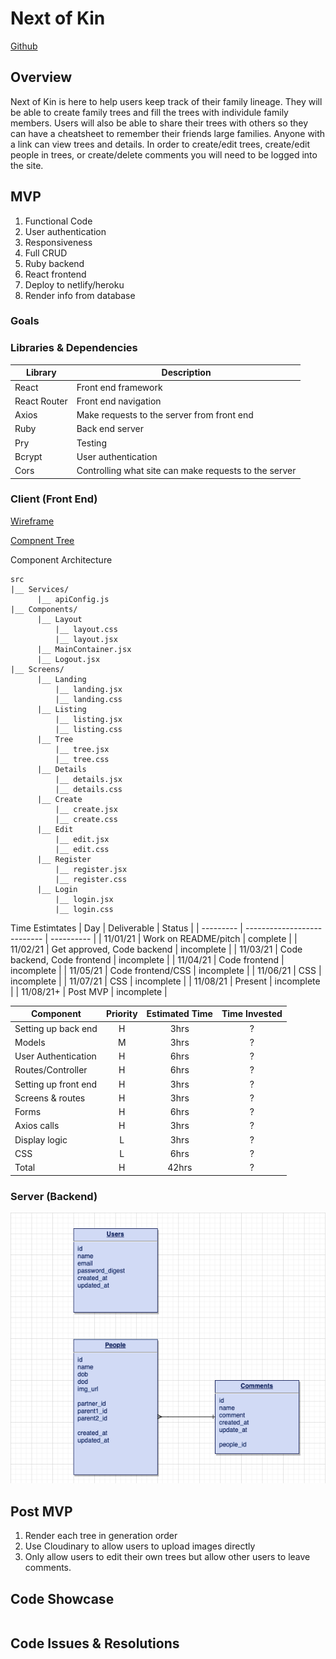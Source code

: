 # Next of Kin

[Github](https://github.com/michaeljgrieshaber/nextOfKin)

## Overview

Next of Kin is here to help users keep track of their family lineage. They will be able to create family trees and fill the trees with individule family members. Users will also be able to share their trees with others so they can have a cheatsheet to remember their friends large families. Anyone with a link can view trees and details. In order to create/edit trees, create/edit people in trees, or create/delete comments you will need to be logged into the site.

## MVP

1. Functional Code
2. User authentication
3. Responsiveness
4. Full CRUD
5. Ruby backend
6. React frontend
7. Deploy to netlify/heroku
8. Render info from database

### Goals

### Libraries & Dependencies

| Library      | Description                                           |
| ------------ | ----------------------------------------------------- |
| React        | Front end framework                                   |
| React Router | Front end navigation                                  |
| Axios        | Make requests to the server from front end            |
| Ruby         | Back end server                                       |
| Pry          | Testing                                               |
| Bcrypt       | User authentication                                   |
| Cors         | Controlling what site can make requests to the server |

### Client (Front End)

[Wireframe](https://www.figma.com/file/mHiq24pgfwRv7PpvLrPc34/FamilyTree?node-id=0%3A1)

[Compnent Tree](https://whimsical.com/next-of-kin-DKwwGHgsri7kZaVf4AzdFW)

Component Architecture

```
src
|__ Services/
      |__ apiConfig.js
|__ Components/
      |__ Layout
          |__ layout.css
          |__ layout.jsx
      |__ MainContainer.jsx
      |__ Logout.jsx
|__ Screens/
      |__ Landing
          |__ landing.jsx
          |__ landing.css
      |__ Listing
          |__ listing.jsx
          |__ listing.css
      |__ Tree
          |__ tree.jsx
          |__ tree.css
      |__ Details
          |__ details.jsx
          |__ details.css
      |__ Create
          |__ create.jsx
          |__ create.css
      |__ Edit
          |__ edit.jsx
          |__ edit.css
      |__ Register
          |__ register.jsx
          |__ register.css
      |__ Login
          |__ login.jsx
          |__ login.css
```

Time Estimtates
| Day | Deliverable | Status |
| --------- | --------------------------- | ---------- |
| 11/01/21 | Work on README/pitch | complete |
| 11/02/21 | Get approved, Code backend | incomplete |
| 11/03/21 | Code backend, Code frontend | incomplete |
| 11/04/21 | Code frontend | incomplete |
| 11/05/21 | Code frontend/CSS | incomplete |
| 11/06/21 | CSS | incomplete |
| 11/07/21 | CSS | incomplete |
| 11/08/21 | Present | incomplete |
| 11/08/21+ | Post MVP | incomplete |

| Component            | Priority | Estimated Time | Time Invested |
| -------------------- | :------: | :------------: | :-----------: |
| Setting up back end  |    H     |      3hrs      |       ?       |
| Models               |    M     |      3hrs      |       ?       |
| User Authentication  |    H     |      6hrs      |       ?       |
| Routes/Controller    |    H     |      6hrs      |       ?       |
| Setting up front end |    H     |      3hrs      |       ?       |
| Screens & routes     |    H     |      3hrs      |       ?       |
| Forms                |    H     |      6hrs      |       ?       |
| Axios calls          |    H     |      3hrs      |       ?       |
| Display logic        |    L     |      3hrs      |       ?       |
| CSS                  |    L     |      6hrs      |       ?       |
| Total                |    H     |     42hrs      |       ?       |

### Server (Backend)

![ERD](/ERD.png)

## Post MVP

1. Render each tree in generation order
2. Use Cloudinary to allow users to upload images directly
3. Only allow users to edit their own trees but allow other users to leave comments.

## Code Showcase

```

```

## Code Issues & Resolutions

```

```
